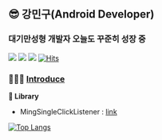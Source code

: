 ## 😎 강민구(Android Developer)

### 대기만성형 개발자 오늘도 꾸준히 성장 중
<img src="https://img.shields.io/badge/Android%20Developer-3ddc84?style=flat-square&logo=android&logoColor=white"> <img src="https://img.shields.io/badge/Kotlin-0095d5?style=flat-square&logo=kotlin&logoColor=white"> <img src="https://img.shields.io/badge/Python-3776ab?style=flat-square&logo=python&logoColor=white"> [![Hits](https://hits.seeyoufarm.com/api/count/incr/badge.svg?url=https%3A%2F%2Fgithub.com%2Fkangmin1012%2Fhit-counter&count_bg=%2379C83D&title_bg=%23555555&icon=myspace.svg&icon_color=%23FFFFFF&title=hits&edge_flat=true)](https://hits.seeyoufarm.com)

### 👩🏻‍💻 [**Introduce**](https://github.com/kangmin1012/Introduce)

**📗 Library**
- MingSingleClickListener : [link](https://github.com/kangmin1012/MingSingleClickListener)

[![Top Langs](https://github-readme-stats.vercel.app/api/top-langs/?username=kangmin1012&layout=compact)](https://github.com/anuraghazra/github-readme-stats)
